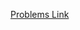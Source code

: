 [Problems Link](https://docs.google.com/document/d/1QBllWHoRSyuKG7xZru_t0I4TSjWgPFoHfy2aZG3gbQI/edit?tab=t.0)
